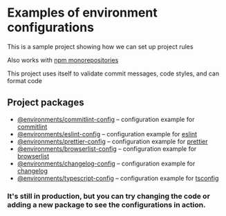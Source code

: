 # Examples of environment configurations

This is a sample project showing how we can set up project rules

Also works with [npm monorepositories](https://docs.npmjs.com/cli/v7/using-npm/workspaces)

This project uses itself to validate commit messages, code styles, and can format code

## Project packages

- [@environments/commitlint-config](packages/commitlint) – configuration example for [commitlint]
- [@environments/eslint-config](packages/eslint) – configuration example for [eslint]
- [@environments/prettier-config](packages/prettier) – configuration example for [prettier]
- [@environments/browserlist-config](packages/browserlist) – configuration example for [browserlist]
- [@environments/changelog-config](packages/changelog) – configuration example for [changelog]
- [@environments/typescript-config](packages/typescript) – configuration example for [tsconfig]

### It's still in production, but you can try changing the code or adding a new package to see the configurations in action.

[commitlint]: https://commitlint.js.org/
[eslint]: https://eslint.org/
[prettier]: https://prettier.io/
[browserlist]: https://github.com/browserslist/browserslist
[changelog]: https://www.conventionalcommits.org/en/v1.0.0/
[tsconfig]: https://www.typescriptlang.org/tsconfig
